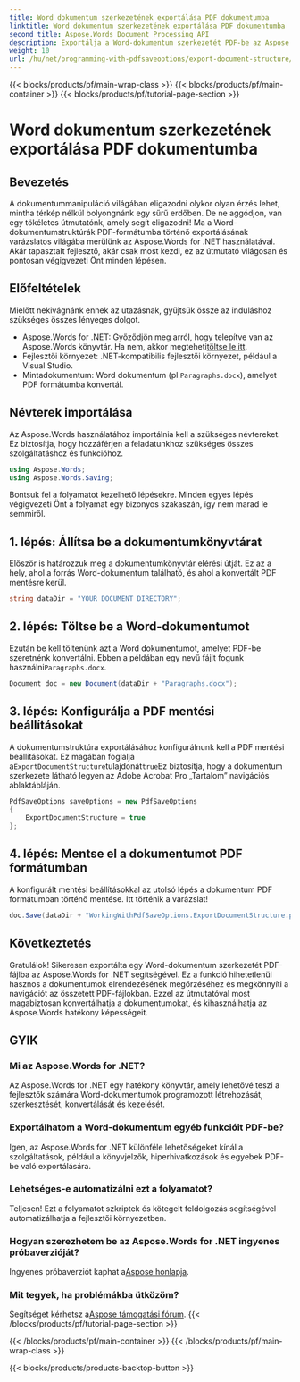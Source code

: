 ```yaml
---
title: Word dokumentum szerkezetének exportálása PDF dokumentumba
linktitle: Word dokumentum szerkezetének exportálása PDF dokumentumba
second_title: Aspose.Words Document Processing API
description: Exportálja a Word-dokumentum szerkezetét PDF-be az Aspose.Words for .NET segítségével. Kövesse lépésenkénti útmutatónkat a dokumentum elrendezésének megőrzéséhez és a PDF navigáció javításához.
weight: 10
url: /hu/net/programming-with-pdfsaveoptions/export-document-structure/
---
```


{{< blocks/products/pf/main-wrap-class >}}
{{< blocks/products/pf/main-container >}}
{{< blocks/products/pf/tutorial-page-section >}}

# Word dokumentum szerkezetének exportálása PDF dokumentumba

## Bevezetés

A dokumentummanipuláció világában eligazodni olykor olyan érzés lehet, mintha térkép nélkül bolyongnánk egy sűrű erdőben. De ne aggódjon, van egy tökéletes útmutatónk, amely segít eligazodni! Ma a Word-dokumentumstruktúrák PDF-formátumba történő exportálásának varázslatos világába merülünk az Aspose.Words for .NET használatával. Akár tapasztalt fejlesztő, akár csak most kezdi, ez az útmutató világosan és pontosan végigvezeti Önt minden lépésen.

## Előfeltételek

Mielőtt nekivágnánk ennek az utazásnak, gyűjtsük össze az induláshoz szükséges összes lényeges dolgot.

- Aspose.Words for .NET: Győződjön meg arról, hogy telepítve van az Aspose.Words könyvtár. Ha nem, akkor megteheti[töltse le itt](https://releases.aspose.com/words/net/).
- Fejlesztői környezet: .NET-kompatibilis fejlesztői környezet, például a Visual Studio.
-  Mintadokumentum: Word dokumentum (pl.`Paragraphs.docx`), amelyet PDF formátumba konvertál.

## Névterek importálása

Az Aspose.Words használatához importálnia kell a szükséges névtereket. Ez biztosítja, hogy hozzáférjen a feladatunkhoz szükséges összes szolgáltatáshoz és funkcióhoz.

```csharp
using Aspose.Words;
using Aspose.Words.Saving;
```

Bontsuk fel a folyamatot kezelhető lépésekre. Minden egyes lépés végigvezeti Önt a folyamat egy bizonyos szakaszán, így nem marad le semmiről.

## 1. lépés: Állítsa be a dokumentumkönyvtárat

Először is határozzuk meg a dokumentumkönyvtár elérési útját. Ez az a hely, ahol a forrás Word-dokumentum található, és ahol a konvertált PDF mentésre kerül.

```csharp
string dataDir = "YOUR DOCUMENT DIRECTORY";
```

## 2. lépés: Töltse be a Word-dokumentumot

 Ezután be kell töltenünk azt a Word dokumentumot, amelyet PDF-be szeretnénk konvertálni. Ebben a példában egy nevű fájlt fogunk használni`Paragraphs.docx`.

```csharp
Document doc = new Document(dataDir + "Paragraphs.docx");
```

## 3. lépés: Konfigurálja a PDF mentési beállításokat

 A dokumentumstruktúra exportálásához konfigurálnunk kell a PDF mentési beállításokat. Ez magában foglalja a`ExportDocumentStructure`tulajdonát`true`Ez biztosítja, hogy a dokumentum szerkezete látható legyen az Adobe Acrobat Pro „Tartalom” navigációs ablaktábláján.

```csharp
PdfSaveOptions saveOptions = new PdfSaveOptions
{
    ExportDocumentStructure = true
};
```

## 4. lépés: Mentse el a dokumentumot PDF formátumban

A konfigurált mentési beállításokkal az utolsó lépés a dokumentum PDF formátumban történő mentése. Itt történik a varázslat!

```csharp
doc.Save(dataDir + "WorkingWithPdfSaveOptions.ExportDocumentStructure.pdf", saveOptions);
```

## Következtetés

Gratulálok! Sikeresen exportálta egy Word-dokumentum szerkezetét PDF-fájlba az Aspose.Words for .NET segítségével. Ez a funkció hihetetlenül hasznos a dokumentumok elrendezésének megőrzéséhez és megkönnyíti a navigációt az összetett PDF-fájlokban. Ezzel az útmutatóval most magabiztosan konvertálhatja a dokumentumokat, és kihasználhatja az Aspose.Words hatékony képességeit.

## GYIK

### Mi az Aspose.Words for .NET?
Az Aspose.Words for .NET egy hatékony könyvtár, amely lehetővé teszi a fejlesztők számára Word-dokumentumok programozott létrehozását, szerkesztését, konvertálását és kezelését.

### Exportálhatom a Word-dokumentum egyéb funkcióit PDF-be?
Igen, az Aspose.Words for .NET különféle lehetőségeket kínál a szolgáltatások, például a könyvjelzők, hiperhivatkozások és egyebek PDF-be való exportálására.

### Lehetséges-e automatizálni ezt a folyamatot?
Teljesen! Ezt a folyamatot szkriptek és kötegelt feldolgozás segítségével automatizálhatja a fejlesztői környezetben.

### Hogyan szerezhetem be az Aspose.Words for .NET ingyenes próbaverzióját?
 Ingyenes próbaverziót kaphat a[Aspose honlapja](https://releases.aspose.com/).

### Mit tegyek, ha problémákba ütközöm?
 Segítséget kérhetsz a[Aspose támogatási fórum](https://forum.aspose.com/c/words/8).
{{< /blocks/products/pf/tutorial-page-section >}}

{{< /blocks/products/pf/main-container >}}
{{< /blocks/products/pf/main-wrap-class >}}

{{< blocks/products/products-backtop-button >}}
